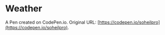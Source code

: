 # Weather

A Pen created on CodePen.io. Original URL: [https://codepen.io/soheilpro](https://codepen.io/soheilpro).


